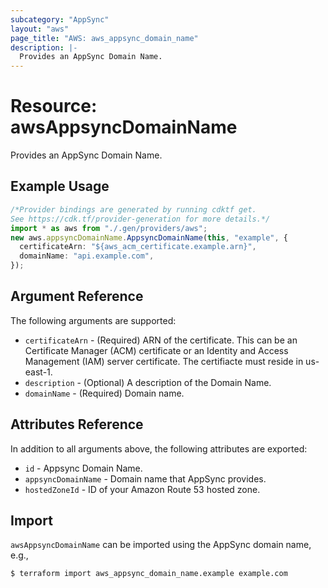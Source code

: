 ```yaml
---
subcategory: "AppSync"
layout: "aws"
page_title: "AWS: aws_appsync_domain_name"
description: |-
  Provides an AppSync Domain Name.
---
```


# Resource: awsAppsyncDomainName

Provides an AppSync Domain Name.

## Example Usage

```typescript
/*Provider bindings are generated by running cdktf get.
See https://cdk.tf/provider-generation for more details.*/
import * as aws from "./.gen/providers/aws";
new aws.appsyncDomainName.AppsyncDomainName(this, "example", {
  certificateArn: "${aws_acm_certificate.example.arn}",
  domainName: "api.example.com",
});

```

## Argument Reference

The following arguments are supported:

* `certificateArn` - (Required) ARN of the certificate. This can be an Certificate Manager (ACM) certificate or an Identity and Access Management (IAM) server certificate. The certifiacte must reside in us-east-1.
* `description` - (Optional)  A description of the Domain Name.
* `domainName` - (Required) Domain name.

## Attributes Reference

In addition to all arguments above, the following attributes are exported:

* `id` - Appsync Domain Name.
* `appsyncDomainName` - Domain name that AppSync provides.
* `hostedZoneId` - ID of your Amazon Route 53 hosted zone.

## Import

`awsAppsyncDomainName` can be imported using the AppSync domain name, e.g.,

```console
$ terraform import aws_appsync_domain_name.example example.com
```
